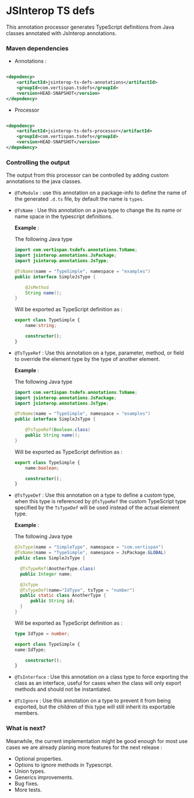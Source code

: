 # JSInterop TS defs

This annotation processor generates TypeScript definitions from Java classes annotated with JsInterop annotations.

### Maven dependencies

- Annotations :

```xml

<depndency>
    <artifactId>jsinterop-ts-defs-annotations</artifactId>
    <groupId>com.vertispan.tsdefs</groupId>
    <version>HEAD-SNAPSHOT</version>
</depndency>
```
- Processor

```xml

<depndency>
    <artifactId>jsinterop-ts-defs-processor</artifactId>
    <groupId>com.vertispan.tsdefs</groupId>
    <version>HEAD-SNAPSHOT</version>
</depndency>
```

### Controlling the output

The output from this processor can be controlled by adding custom annotations to the java classes.

- `@TsModule` : use this annotation on a package-info to define the name of the generated `.d.ts` file, by default the name is `types`.
- `@TsName` : Use this annotation on a java type to change the its name or name space in the typescript definitions.

    **Example** :
    
    The following Java type

    ```java
    import com.vertispan.tsdefs.annotations.TsName;
    import jsinterop.annotations.JsPackage;
    import jsinterop.annotations.JsType;
    
    @TsName(name = "TypeSimple", namespace = "examples")
    public interface SimpleJsType {
    
        @JsMethod
        String name();
    }
    ```
    
    Will be exported as TypeScript definition as :
    
    ```typescript
    export class TypeSimple {
        name:string;
    
        constructor();
    }
    ```
- `@TsTypeRef` : Use this annotation on a type, parameter, method, or field to override the element type by the type of another element.

    **Example** :
        
    The following Java type

    ```java
    import com.vertispan.tsdefs.annotations.TsName;
    import jsinterop.annotations.JsPackage;
    import jsinterop.annotations.JsType;
    
    @TsName(name = "TypeSimple", namespace = "examples")
    public interface SimpleJsType {
    
        @TsTypeRef(Boolean.class)
        public String name();
    }
    ```
    
    Will be exported as TypeScript definition as :
    
    ```typescript
    export class TypeSimple {
        name:boolean;
    
        constructor();
    }
    ```
- `@TsTypeDef` : Use this annotation on a type to define a custom type, when this type is referenced by `@TsTypeRef` the custom TypeScript type specified by the `TsTypeDef` will be used instead of the actual element type.

  **Example** :

  The following Java type

    ```java
  @JsType(name = "SimpleType", namespace = "com.vertispan")
  @TsName(name = "TypeSimple", namespace = JsPackage.GLOBAL)
  public class SimpleJsType {
  
      @TsTypeRef(AnotherType.class)
      public Integer name;
  
      @JsType
      @TsTypeDef(name="IdType", tsType = "number")
      public static class AnotherType {
          public String id;
      }
  }
    ```

  Will be exported as TypeScript definition as :

  ```typescript
  type IdType = number;
  
  export class TypeSimple {
  name:IdType;
  
      constructor();
  }
  ```
  
- `@TsInterface` : Use this annotation on a class type to force exporting the class as an interface, useful for cases when the class will only export methods and should not be instantiated.
- `@TsIgnore` : Use this annotation on a type to prevent it from being exported, but the children of this type will still inherit its exportable members.

### What is next?

Meanwhile, the current implementation might be good enough for most use cases we are already planing more features for the next release :

- Optional properties.
- Options to ignore methods in Typescript.
- Union types.
- Generics improvements.
- Bug fixes.
- More tests.
